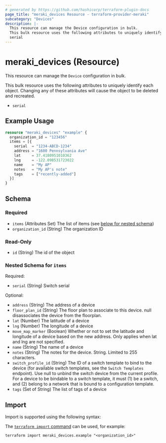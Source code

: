 ```yaml
---
# generated by https://github.com/hashicorp/terraform-plugin-docs
page_title: "meraki_devices Resource - terraform-provider-meraki"
subcategory: "Devices"
description: |-
  This resource can manage the Device configuration in bulk.
  This bulk resource uses the following attributes to uniquely identify each object. Changing any of these attributes will cause the object to be deleted and recreated.
  serial
---
```


# meraki_devices (Resource)

This resource can manage the `Device` configuration in bulk.

This bulk resource uses the following attributes to uniquely identify each object. Changing any of these attributes will cause the object to be deleted and recreated.

- `serial`

## Example Usage

```terraform
resource "meraki_devices" "example" {
  organization_id = "123456"
  items = [{
    serial  = "1234-ABCD-1234"
    address = "1600 Pennsylvania Ave"
    lat     = 37.4180951010362
    lng     = -122.098531723022
    name    = "My AP"
    notes   = "My AP's note"
    tags    = ["recently-added"]
  }]
}
```

<!-- schema generated by tfplugindocs -->
## Schema

### Required

- `items` (Attributes Set) The list of items (see [below for nested schema](#nestedatt--items))
- `organization_id` (String) The organization ID

### Read-Only

- `id` (String) The id of the object

<a id="nestedatt--items"></a>
### Nested Schema for `items`

Required:

- `serial` (String) Switch serial

Optional:

- `address` (String) The address of a device
- `floor_plan_id` (String) The floor plan to associate to this device. null disassociates the device from the floorplan.
- `lat` (Number) The latitude of a device
- `lng` (Number) The longitude of a device
- `move_map_marker` (Boolean) Whether or not to set the latitude and longitude of a device based on the new address. Only applies when lat and lng are not specified.
- `name` (String) The name of a device
- `notes` (String) The notes for the device. String. Limited to 255 characters.
- `switch_profile_id` (String) The ID of a switch template to bind to the device (for available switch templates, see the `Switch Templates` endpoint). Use null to unbind the switch device from the current profile. For a device to be bindable to a switch template, it must (1) be a switch, and (2) belong to a network that is bound to a configuration template.
- `tags` (Set of String) The list of tags of a device

## Import

Import is supported using the following syntax:

The [`terraform import` command](https://developer.hashicorp.com/terraform/cli/commands/import) can be used, for example:

```shell
terraform import meraki_devices.example "<organization_id>"
```
